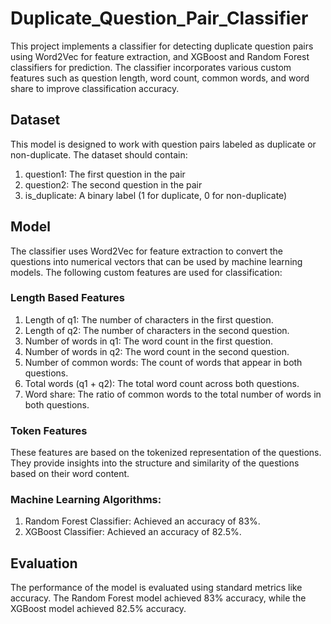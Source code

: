 # Duplicate_Question_Pair_Classifier

This project implements a classifier for detecting duplicate question pairs using Word2Vec for feature extraction, and XGBoost and Random Forest classifiers for prediction. The classifier incorporates various custom features such as question length, word count, common words, and word share to improve classification accuracy.  

## Dataset

This model is designed to work with question pairs labeled as duplicate or non-duplicate. The dataset should contain:  

1. question1: The first question in the pair  
2. question2: The second question in the pair  
3. is_duplicate: A binary label (1 for duplicate, 0 for non-duplicate)

## Model

The classifier uses Word2Vec for feature extraction to convert the questions into numerical vectors that can be used by machine learning models. The following custom features are used for classification:  

### Length Based Features
1. Length of q1: The number of characters in the first question.  
2. Length of q2: The number of characters in the second question.  
3. Number of words in q1: The word count in the first question.  
4. Number of words in q2: The word count in the second question.  
5. Number of common words: The count of words that appear in both questions.  
6. Total words (q1 + q2): The total word count across both questions.  
7. Word share: The ratio of common words to the total number of words in both questions.  

### Token Features
These features are based on the tokenized representation of the questions. They provide insights into the structure and similarity of the questions based on their word content.  

### Machine Learning Algorithms:

1. Random Forest Classifier: Achieved an accuracy of 83%.  
2. XGBoost Classifier: Achieved an accuracy of 82.5%.  

## Evaluation
The performance of the model is evaluated using standard metrics like accuracy. The Random Forest model achieved 83% accuracy, while the XGBoost model achieved 82.5% accuracy.
